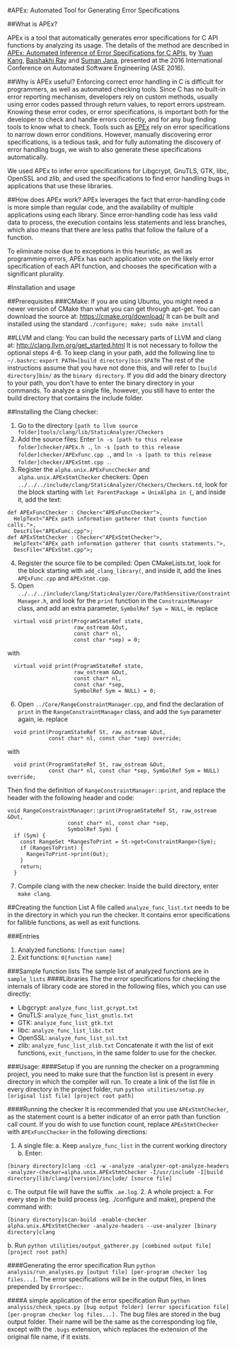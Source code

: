 #APEx: Automated Tool for Generating Error Specifications

##What is APEx?

APEx is a tool that automatically generates error specifications
for C API functions by analyzing its usage.
The details of the method are described in
[APEx: Automated Inference of Error Specifications for C APIs](https://yujokang.github.io/papers/apex_2016.pdf),
by [Yuan Kang](https://yujokang.github.io/),
[Baishakhi Ray](http://rayb.info/) and
[Suman Jana](http://sumanj.info/),
presented at the 2016 International Conference on
Automated Software Engineering (ASE 2016).

##Why is APEx useful?
Enforcing correct error handling in C is difficult for programmers,
as well as automated checking tools.
Since C has no built-in error reporting mechanism,
developers rely on custom methods,
usually using error codes passed through return values,
to report errors upstream.
Knowing these error codes, or error specifications,
is important both for the developer to check and handle errors correctly,
and for any bug finding tools to know what to check.
Tools such as [EPEx](https://github.com/yujokang/EPEx)
rely on error specifications to narrow down error conditions.
However, manually discovering error specifications, is a tedious task,
and for fully automating the discovery of error handling bugs,
we wish to also generate these specifications automatically.

We used APEx to infer error specifications
for Libgcrypt, GnuTLS, GTK, libc, OpenSSL and zlib,
and used the specifications to find error handling bugs
in applications that use these libraries.

##How does APEx work?
APEx leverages the fact that error-handling code is more simple
than regular code,
and the availability of multiple applications using each library.
Since error-handling code has less valid data to process,
the execution contains less statements and less branches,
which also means that there are less paths that follow
the failure of a function.

To eliminate noise due to exceptions in this heuristic,
as well as programming errors,
APEx has each application vote on the likely error specification
of each API function,
and chooses the specification with a significant plurality.

#Installation and usage

##Prerequisites
###CMake:
If you are using Ubuntu, you might need a newer version of CMake
than what you can get through apt-get.
You can download the source at:
https://cmake.org/download/
It can be built and installed using the standard
`./configure; make; sudo make install`

##LLVM and clang:
You can build the necessary parts of LLVM and clang at:
http://clang.llvm.org/get_started.html
It is not necessary to follow the optional steps 4-6.
To keep clang in your path, add the following line to `~/.bashrc`:
`export PATH=[build directory]bin:$PATH`
The rest of the instructions assume that you have not done this,
and will refer to `[build directory]bin/` as the `binary directory`.
If you did add the binary directory to your path,
you don't have to enter the binary directory in your commands.
To analyze a single file, however, you still have to enter the build directory
that contains the include folder.

##Installing the Clang checker:
1. Go to the directory
`[path to llvm source folder]tools/clang/lib/StaticAnalyzer/Checkers`
2. Add the source files:
Enter `ln -s [path to this release folder]checker/APEx.h .`,
`ln -s [path to this release folder]checker/APExFunc.cpp .`, and
`ln -s [path to this release folder]checker/APExStmt.cpp .`.
3. Register the `alpha.unix.APExFuncChecker` and
`alpha.unix.APExStmtChecker` checkers:
Open `../../../include/clang/StaticAnalyzer/Checkers/Checkers.td`, look for the block starting with
`let ParentPackage = UnixAlpha in {`,
and inside it, add the text:
```
def APExFuncChecker : Checker<"APExFuncChecker">,
  HelpText<"APEx path information gatherer that counts function calls.">,
  DescFile<"APExFunc.cpp">;
def APExStmtChecker : Checker<"APExStmtChecker">,
  HelpText<"APEx path information gatherer that counts statements.">,
  DescFile<"APExStmt.cpp">;
```
4. Register the source file to be compiled:
Open CMakeLists.txt, look for the block starting with
`add_clang_library(`, and inside it,
add the lines `APExFunc.cpp` and `APExStmt.cpp`.
5. Open `../../../include/clang/StaticAnalyzer/Core/PathSensitive/ConstraintManager.h`, and look for the `print` function
  in the `ConstraintManager` class,
  and add an extra parameter, `SymbolRef Sym = NULL`, ie. replace
```
  virtual void print(ProgramStateRef state,
                     raw_ostream &Out,
                     const char* nl,
                     const char *sep) = 0;
```
with
```
  virtual void print(ProgramStateRef state,
                     raw_ostream &Out,
                     const char* nl,
                     const char *sep,
                     SymbolRef Sym = NULL) = 0;
```
6. Open `../Core/RangeConstraintManager.cpp`,
  and find the declaration of `print` in the `RangeConstraintManager` class,
  and add the `Sym` parameter again, ie.
  replace
```
  void print(ProgramStateRef St, raw_ostream &Out,
             const char* nl, const char *sep) override; 
```
with
```
  void print(ProgramStateRef St, raw_ostream &Out,
             const char* nl, const char *sep, SymbolRef Sym = NULL) override;
```
  Then find the definition of `RangeConstraintManager::print`,
  and replace the header with the following header and code:
```
void RangeConstraintManager::print(ProgramStateRef St, raw_ostream &Out,
				   const char* nl, const char *sep,
				   SymbolRef Sym) {
  if (Sym) {
    const RangeSet *RangesToPrint = St->get<ConstraintRange>(Sym);
    if (RangesToPrint) {
      RangesToPrint->print(Out);
    }
    return;
  }
```
7. Compile clang with the new checker:
  Inside the build directory, enter `make clang`.

##Creating the function List
A file called `analyze_func_list.txt` needs to be in the directory
in which you run the checker.
It contains error specifications for fallible functions,
as well as exit functions.

###Entries
1. Analyzed functions: `[function name]`
2. Exit functions: `0[function name]`

###Sample function lists
The sample list of analyzed functions are in `sample_lists`
####Libraries
The the error specifications for checking the internals of library code
are stored in the following files, which you can use directly:
* Libgcrypt: `analyze_func_list_gcrypt.txt`
* GnuTLS: `analyze_func_list_gnutls.txt`
* GTK: `analyze_func_list_gtk.txt`
* libc: `analyze_func_list_libc.txt`
* OpenSSL: `analyze_func_list_ssl.txt`
* zlib: `analyze_func_list_zlib.txt`
Concatenate it with the list of exit functions, `exit_functions`,
in the same folder to use for the checker.

###Usage:
####Setup
If you are running the checker on a programming project,
you need to make sure that the function list is present in every directory
in which the compiler will run.
To create a link of the list file in every directory in the project folder,
run `python utilities/setup.py [original list file] [project root path]`

####Running the checker
It is recommended that you use `APExStmtChecker`,
as the statement count is a better indicator of an error path
than function call count.
If you do wish to use function count,
replace `APExStmtChecker` with `APExFuncChecker` in the following directions:
1. A single file:
  a. Keep `analyze_func_list` in the current working directory
  b. Enter:
  ```
  [binary directory]clang -cc1 -w -analyze -analyzer-opt-analyze-headers -analyzer-checker=alpha.unix.APExStmtChecker -I/usr/include -I[build directory]lib/clang/[version]/include/ [source file]
  ```
  c. The output file will have the suffix `.ae.log`.
2. A whole project:
  a. For every step in the build process (eg. ./configure and make),
  prepend the command with:
  ```
  [binary directory]scan-build -enable-checker alpha.unix.APExStmtChecker -analyze-headers --use-analyzer [binary directory]clang
  ```
  b. Run `python utilities/output_gatherer.py [combined output file] [project root path]`

####Generating the error specification
Run `python analysis/run_analyses.py [output file] [per-program checker log files...]`.
The error specifications will be in the output files,
in lines prepended by `ErrorSpec:`.

####A simple application of the error specification
Run `python analysis/check_specs.py [bug output folder] [error specification file] [per-program checker log files...].`
The bug files are stored in the bug output folder. Their name will be the same as the corresponding log file, except with the `.bugs` extension, which replaces the extension of the original file name, if it exists.
